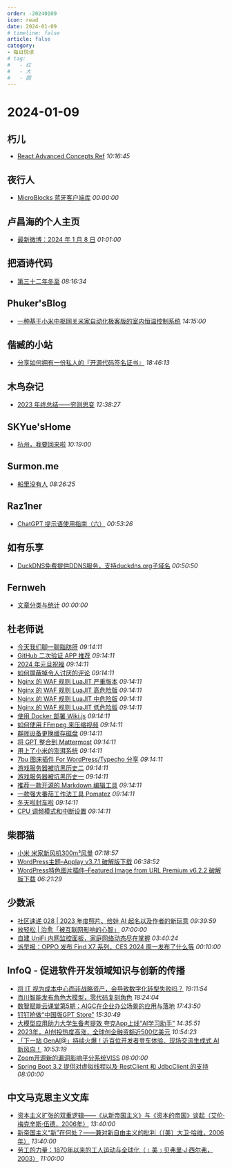 ```yaml
---
order: -20240109
icon: read
date: 2024-01-09
# timeline: false
article: false
category:
- 每日悦读
# tag:
#   - 红
#   - 大
#   - 圆
---
```


# 2024-01-09 
## 朽儿<span></span>
* [React Advanced Concepts Ref](https://javascript.plainenglish.io/react-advanced-concepts-ref-619bbc94e24e?source=rss-c3917681a8f5------2) *10:16:45* 
## 夜行人<span></span>
* [MicroBlocks 蓝牙客户端库](http://wwj718.github.io/post/%E7%BC%96%E7%A8%8B/microblocks-ble-client/) *00:00:00* 
## 卢昌海的个人主页<span></span>
* [最新微博：2024 年 1 月 8 日](https://www.changhai.org/articles/miscellaneous/blog/202401.php#latest) *01:01:00* 
## 把酒诗代码<span></span>
* [第三十二年冬至](https://102no.com/2024/01/09/32th-dongzhi/) *08:16:34* 
## Phuker'sBlog<span></span>
* [一种基于小米中枢网关米家自动化极客版的室内恒温控制系统](https://phuker.github.io/posts/xiaomi-central-gateway-thermostat.html) *14:15:00* 
## 偕臧的小站<span></span>
* [分享如何拥有一份私人的『开源代码签名证书』](https://ifmet.cn/posts/92a415a2/) *18:46:13* 
## 木鸟杂记<span></span>
* [2023 年终总结——穷则思变](https://www.qtmuniao.com/2024/01/04/2023-summary/) *12:38:27* 
## SKYue'sHome<span></span>
* [杭州，我要回来啦](https://www.skyue.com/24010918.html) *10:19:00* 
## Surmon.me<span></span>
* [船里没有人](https://surmon.me/article/263) *08:26:25* 
## Raz1ner<span></span>
* [ChatGPT 提示语使用指南（六）](https://dev-coco.github.io/post/ChatGPT-Prompt-Guide-6/) *00:53:26* 
## 如有乐享<span></span>
* [DuckDNS免费提供DDNS服务，支持duckdns.org子域名](https://51.ruyo.net/18593.html) *00:50:50* 
## Fernweh<span></span>
* [文章分类与统计](https://blog.wohin.me/post-categories/) *00:00:00* 
## 杜老师说<span></span>
* [今天我们聊一聊脂肪肝](https://dusays.com/664/) *09:14:11* 
* [GitHub 二次验证 APP 推荐](https://dusays.com/663/) *09:14:11* 
* [2024 年元旦祝福](https://dusays.com/662/) *09:14:11* 
* [如何屏蔽掉令人讨厌的评论](https://dusays.com/661/) *09:14:11* 
* [Nginx 的 WAF 规则 LuaJIT 严重版本](https://dusays.com/660/) *09:14:11* 
* [Nginx 的 WAF 规则 LuaJIT 高危险版](https://dusays.com/659/) *09:14:11* 
* [Nginx 的 WAF 规则 LuaJIT 中危险版](https://dusays.com/658/) *09:14:11* 
* [Nginx 的 WAF 规则 LuaJIT 低危险版](https://dusays.com/657/) *09:14:11* 
* [使用 Docker 部署 Wiki.js](https://dusays.com/656/) *09:14:11* 
* [如何使用 FFmpeg 来压缩视频](https://dusays.com/655/) *09:14:11* 
* [群晖设备更换缓存磁盘](https://dusays.com/654/) *09:14:11* 
* [将 GPT 整合到 Mattermost](https://dusays.com/653/) *09:14:11* 
* [用上了小米的澎湃系统](https://dusays.com/652/) *09:14:11* 
* [7bu 图床插件 For WordPress/Typecho 分享](https://dusays.com/651/) *09:14:11* 
* [游戏服务器被坑黑历史二](https://dusays.com/650/) *09:14:11* 
* [游戏服务器被坑黑历史一](https://dusays.com/649/) *09:14:11* 
* [推荐一款开源的 Markdown 编辑工具](https://dusays.com/648/) *09:14:11* 
* [一款强大番茄工作法工具 Pomatez](https://dusays.com/647/) *09:14:11* 
* [冬天啦封车啦](https://dusays.com/646/) *09:14:11* 
* [CPU 调频模式和中断设置](https://dusays.com/645/) *09:14:11* 
## 柴郡猫<span></span>
* [小米 米家新风机300m³风量](https://www.cheshirex.com/8015.html) *07:18:57* 
* [WordPress主题–Applay v3.7.1 破解版下载](https://www.cheshirex.com/8013.html) *06:38:52* 
* [WordPress特色图片插件–Featured Image from URL Premium v6.2.2 破解版下载](https://www.cheshirex.com/8011.html) *06:21:29* 
## 少数派<span></span>
* [社区速递 028 | 2023 年度照片、给娃 AI 起名以及作者的新玩意](https://sspai.com/post/85689) *09:39:59* 
* [放轻松 | 治愈「被互联网影响的心智」](https://sspai.com/post/85420) *07:00:00* 
* [自建 UniFi 内网监控面板，家庭网络动态尽在掌握](https://sspai.com/post/85481) *03:40:24* 
* [派早报：OPPO 发布 Find X7 系列，CES 2024 周一发布了什么等](https://sspai.com/post/85670) *00:10:00* 
## InfoQ - 促进软件开发领域知识与创新的传播<span></span>
* [将 IT 视为成本中心而非战略资产，会导致数字化转型失败吗？](https://www.infoq.cn/article/y9ke7YVZyzIAE7pVurA0?utm_source=rss&utm_medium=article) *19:11:54* 
* [百川智能发布角色大模型，零代码复刻角色](https://www.infoq.cn/article/CTvOz6MX3ihidd6ESyZU?utm_source=rss&utm_medium=article) *18:24:04* 
* [数智赋能云课堂第5期：AIGC在企业办公场景的应用与落地](https://www.infoq.cn/video/2ZteTyz1m0P04zNyJjN1?utm_source=rss&utm_medium=article) *17:43:50* 
* [钉钉抢做“中国版GPT Store”](https://www.infoq.cn/article/KsxVykNGVXcxYprfBdf0?utm_source=rss&utm_medium=article) *15:30:49* 
* [大模型应用助力大学生备考提效 夸克App上线“AI学习助手”](https://www.infoq.cn/article/opVYCFjJfTrN6NH4xSQY?utm_source=rss&utm_medium=article) *14:35:51* 
* [2023年，AI创投热度高涨，全球创企融资额近500亿美元](https://www.infoq.cn/article/P8gD9s13E0SpxIkCbXlv?utm_source=rss&utm_medium=article) *10:54:23* 
* [「下一站 GenAI@」持续火爆！近百位开发者登车体验、现场交流生成式 AI 新风向！](https://www.infoq.cn/article/8D5JiXqGYNqLsNEoGAS8?utm_source=rss&utm_medium=article) *10:53:19* 
* [Zoom开源新的漏洞影响平分系统VISS](https://www.infoq.cn/article/QSZSBmlJ1mTGzm62vVd7?utm_source=rss&utm_medium=article) *08:00:00* 
* [Spring Boot 3.2 提供对虚拟线程以及 RestClient 和 JdbcClient 的支持](https://www.infoq.cn/article/Wx07LrEoY3UOGd39EKX0?utm_source=rss&utm_medium=article) *08:00:00* 
## 中文马克思主义文库<span></span>
* [资本主义扩张的双重逻辑——《从新帝国主义》与《资本的帝国》谈起（艾伦·梅克辛斯·伍德，2006年）](https://www.marxists.org/chinese/ellen-wood/mia-chinese-ellen-wood-2006.htm) *13:40:00* 
* [新帝国主义“新”在何处？——兼对新自由主义的批判（〔美〕大卫·哈维，2006年）](https://www.marxists.org/chinese/reference-books/mia-chinese-david-harvey-2006.htm) *13:40:00* 
* [劳工的力量：1870年以来的工人运动与全球化（﹝美﹞贝弗里·J·西尔弗，2003）](https://www.marxists.org/chinese/reference-books/forces-of-labor-2003/index.htm) *11:00:00* 
